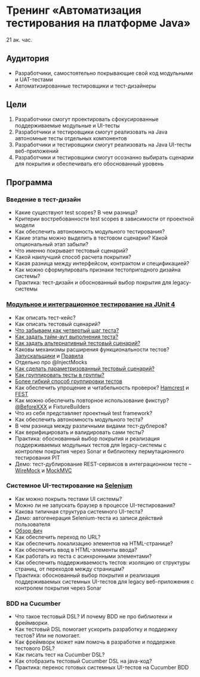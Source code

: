 # Тренинг «Автоматизация тестирования на платформе Java»
21 ак. час.

## Аудитория
- Разработчики, самостоятельно покрывающие свой код модульными и UAT-тестами
- Автоматизированные тестировщики и тест-дизайнеры

## Цели
1.	Разработчики смогут проектировать сфокусированные поддерживаемые модульные и UI-тесты
2.	Разработчики и тестировщики смогут реализовать на Java автономные тесты отдельных компонентов
3.	Разработчики и тестировщики смогут реализовать на Java UI-тесты веб-приложений
4.	Разработчики и тестировщики смогут осознанно выбирать сценарии для покрытия и обеспечивать его обоснованный уровень

## Программа

### Введение в тест-дизайн
- Какие существуют test scopes? В чем разница?
- Критерии востребованности test scopes в зависимости от проектной модели
- Как обеспечить автономность модульного тестирования?
- Какие этапы можно выделить в тестовом сценарии? Какой опциональный этап забыли?
- Что именно покрывает тестовый сценарий?
- Какой наилучший способ расчета покрытия?
- Какая разница между интерфейсом, контрактом и спецификацией?
- Как можно сформулировать признаки тестопригодного дизайна системы?
- Практика: тест-дизайн и обоснованный выбор покрытия для legacy-системы

### [Модульное и интеграционное тестирование на JUnit 4](https://github.com/junit-team/junit4/wiki)
- Как описать тест-кейс?
- Как описать тестовый сценарий?
- [Что забываем как четвертый шаг теста?](https://github.com/junit-team/junit4/wiki/Assumptions-with-assume)
- [Как задать тайм-аут выполнения теста?](https://github.com/junit-team/junit4/wiki/Timeout-for-tests)
- [Как задать альтернативный тестовый сценарий?](https://github.com/junit-team/junit4/wiki/Exception-testing)
- Каковы механизмы расширения функциональности тестов? [Запускальщики](https://github.com/junit-team/junit4/wiki/Test-runners) и [Правила](https://github.com/junit-team/junit4/wiki/Rules)
- Отдельно про @InjectMocks
- [Как сделать параметризованный тестовый сценарий?](https://github.com/junit-team/junit4/wiki/Parameterized-tests)
- [Как группировать тесты в группы?](https://github.com/junit-team/junit4/wiki/aggregating-tests-in-suites)
- [Более гибкий способ группировки тестов](https://github.com/junit-team/junit4/wiki/Categories)
- Как обеспечить упрощение и читабельность проверок? [Hamcrest](https://github.com/junit-team/junit4/wiki/Matchers-and-assertthat) и [FEST](https://github.com/alexruiz/fest-assert-2.x/wiki/One-minute-starting-guide)
- Как можно обеспечить повторное использование фикстур? [@BeforeXXX](https://github.com/junit-team/junit4/wiki/Test-fixtures) и FixtureBuilders 
- Что из себя представляет проектный test framework?
- Как обеспечить автономность модульного теста?
- В чем разница между различными видами тест-дублеров?
- Как верифицировать и валидировать сами тесты?
- Практика: обоснованный выбор покрытия и реализация поддерживаемых модульных тестов для legacy-системы с контролем покрытия через Sonar и библиотеку пермутационного тестирования PIT
- Демо: тест-дублирование REST-сервисов в интеграционном тесте – [WireMock](http://wiremock.org/docs/getting-started/) и [MockMVC](http://docs.spring.io/spring-security/site/docs/current/reference/html/test-mockmvc.html)

### Системное UI-тестирование на [Selenium](https://kreisfahrer.gitbooks.io/selenium-webdriver/content/index.html)
- Как можно покрыть тестами UI системы?
- Можно ли не запускать браузер в процессе UI-тестирования?
- Какова типичная структура системного UI-теста?
- Демо: автогенерация Selenium-теста из записи действий пользователя
- [Обзор фич](http://seleniumsimplified.com/2012/08/categorising-webdrivernavigation-interrogation-manipulation/)
- Как обеспечить переход по URL?
- Как обеспечить локализацию элементов на HTML-странице?
- Как обеспечить ввод в HTML-элементы ввода?
- Как работать из теста с асинхронными элементами?
- Как обеспечить поддерживаемость тестов: изоляцию от структуры страниц, от переходов между страницам?
- Практика: обоснованный выбор покрытия и реализация поддерживаемых системных UI-тестов для legacy веб-приложения с контролем покрытия через Sonar

### BDD на Cucumber
- Что такое тестовый DSL? И почему BDD не про библиотеки и фреймворки.
- Как тестовый DSL помогает ускорить разработку и поддержку тестов? Или не помогает.
- Как фреймворк может нам помочь в разработке и поддержке тестового DSL?
- Как писать тест на Cucumber DSL?
- Как отобразить тестовый Cucumber DSL на java-код?
- Практика: перенос готовых системных UI-тестов на Cucumber BDD
